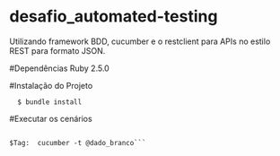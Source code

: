 # desafio_automated-testing


Utilizando framework BDD, cucumber e o restclient para APIs no estilo REST para formato JSON.


#Dependências
Ruby 2.5.0


#Instalação do Projeto

```
  $ bundle install
```

#Executar os cenários

```$Default cenários: cucumber

$Tag:  cucumber -t @dado_branco```
